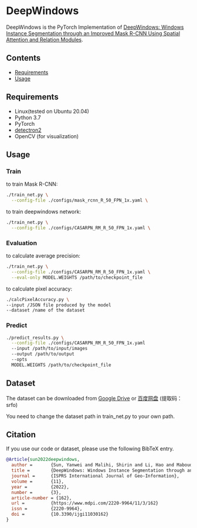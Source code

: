 # DeepWindows

DeepWindows is the PyTorch Implementation of [DeepWindows: Windows Instance Segmentation through an Improved Mask R-CNN
 Using Spatial Attention and Relation Modules](https://www.mdpi.com/2220-9964/11/3/162).
 
 
 ## Contents
- [Requirements](#Requirements)  
- [Usage](#Usage)  
 
 
 

## Requirements
- Linux(tested on Ubuntu 20.04)
- Python 3.7
- PyTorch
- [detectron2](https://github.com/facebookresearch/detectron2)
- OpenCV (for visualization)

## Usage

### Train
to train Mask R-CNN:
```bash
./train_net.py \
  --config-file ./configs/mask_rcnn_R_50_FPN_1x.yaml \
```
to train deepwindows network:
```bash
./train_net.py \
  --config-file ./configs/CASARPN_RM_R_50_FPN_1x.yaml \
```
### Evaluation
to calculate average precision:
```bash
./train_net.py \
  --config-file ./configs/CASARPN_RM_R_50_FPN_1x.yaml \
  --eval-only MODEL.WEIGHTS /path/to/checkpoint_file
```
to calculate pixel accuracy:
```bash
./calcPixelAccuracy.py \
--input /JSON file produced by the model
--dataset /name of the dataset
```

### Predict
```bash
./predict_results.py \
  --config-file ./configs/CASARPN_RM_R_50_FPN_1x.yaml
  --input /path/to/input/images
  --output /path/to/output
  --opts
  MODEL.WEIGHTS /path/to/checkpoint_file
```

## Dataset
The dataset can be downloaded from [Google Drive](https://drive.google.com/file/d/1bVJa5kM2FvpZM75RQoJ7Oq9m1PTs240-/view?usp=sharing)
 or [百度网盘](https://pan.baidu.com/s/1nCyMIlvacimHjVGvpIzymw) (提取码：srfo)

You need to change the dataset path in train_net.py to your own path.

## Citation

If you use our code or dataset, please use the following BibTeX entry.

```BibTeX
@Article{sun2022deepwindows,
  author =       {Sun, Yanwei and Malihi, Shirin and Li, Hao and Maboudi, Mehdi},
  title =        {DeepWindows: Windows Instance Segmentation through an Improved Mask R-CNN Using Spatial Attention and Relation Modules},
  journal =      {ISPRS International Journal of Geo-Information},
  volume =       {11},
  year =         {2022},
  number =       {3},
  article-number = {162},
  url =          {https://www.mdpi.com/2220-9964/11/3/162}
  issn =         {2220-9964},
  doi =          {10.3390/ijgi11030162}
}
```
